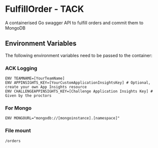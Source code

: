 # FulfillOrder - TACK

A containerised Go swagger API to fulfill orders and commit them to MongoDB

## Environment Variables

The following environment variables need to be passed to the container:

### ACK Logging
```
ENV TEAMNAME=[YourTeamName]
ENV APPINSIGHTS_KEY=[YourCustomApplicationInsightsKey] # Optional, create your own App Insights resource
ENV CHALLENGEAPPINSIGHTS_KEY=[Challenge Application Insights Key] # Given by the proctors
```

### For Mongo
```
ENV MONGOURL="mongodb://[mongoinstance].[namespace]"
```

### File mount
```
/orders
```